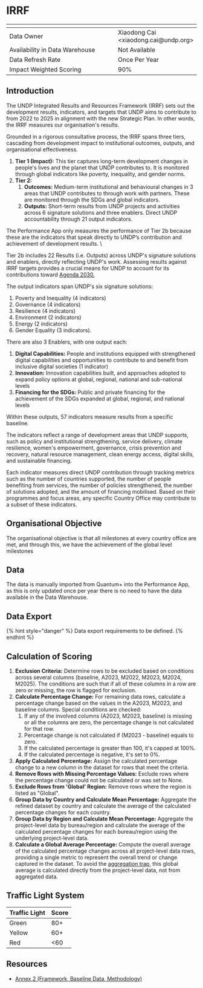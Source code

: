 # IRRF

<table data-header-hidden><thead><tr><th width="280"></th><th></th></tr></thead><tbody><tr><td>Data Owner</td><td>Xiaodong Cai &#x3C;xiaodong.cai@undp.org></td></tr><tr><td>Availability in Data Warehouse</td><td>Not Available</td></tr><tr><td>Data Refresh Rate</td><td>Once Per Year</td></tr><tr><td>Impact Weighted Scoring</td><td>90%</td></tr></tbody></table>

## Introduction

The UNDP Integrated Results and Resources Framework (IRRF) sets out the development results, indicators, and targets that UNDP aims to contribute to from 2022 to 2025 in alignment with the new Strategic Plan. In other words, the IRRF measures our organisation's results.

Grounded in a rigorous consultative process, the IRRF spans three tiers, cascading from development impact to institutional outcomes, outputs, and organisational effectiveness.

1. **Tier 1 (Impact):** This tier captures long-term development changes in people's lives and the planet that UNDP contributes to. It is monitored through global indicators like poverty, inequality, and gender norms.
2. **Tier 2:**
   1. **Outcomes:** Medium-term institutional and behavioural changes in 3 areas that UNDP contributes to through work with partners. These are monitored through the SDGs and global indicators.
   2. **Outputs:** Short-term results from UNDP projects and activities across 6 signature solutions and three enablers. Direct UNDP accountability through 21 output indicators.

The Performance App only measures the performance of Tier 2b because these are the indicators that speak directly to UNDP’s contribution and achievement of development results. \\

Tier 2b includes 22 Results (i.e. Outputs) across UNDP's signature solutions and enablers, directly reflecting UNDP's work. Assessing results against IRRF targets provides a crucial means for UNDP to account for its contributions toward [Agenda 2030.](https://www.undp.org/sustainable-development-goals)

The output indicators span UNDP's six signature solutions:

1. Poverty and Inequality (4 indicators)
2. Governance (4 indicators)
3. Resilience (4 indicators)
4. Environment (2 indicators)
5. Energy (2 indicators)
6. Gender Equality (3 indicators).

There are also 3 Enablers, with one output each:

1. **Digital Capabilities:** People and institutions equipped with strengthened digital capabilities and opportunities to contribute to and benefit from inclusive digital societies (1 indicator)
2. **Innovation:** Innovation capabilities built, and approaches adopted to expand policy options at global, regional, national and sub-national levels
3. **Financing for the SDGs:** Public and private financing for the achievement of the SDGs expanded at global, regional, and national levels

Within these outputs, 57 indicators measure results from a specific baseline.

The indicators reflect a range of development areas that UNDP supports, such as policy and institutional strengthening, service delivery, climate resilience, women's empowerment, governance, crisis prevention and recovery, natural resource management, clean energy access, digital skills, and sustainable financing.

Each indicator measures direct UNDP contribution through tracking metrics such as the number of countries supported, the number of people benefiting from services, the number of policies strengthened, the number of solutions adopted, and the amount of financing mobilised. Based on their programmes and focus areas, any specific Country Office may contribute to a subset of these indicators.

## Organisational Objective

The organisational objective is that all milestones at every country office are met, and through this, we have the achievement of the global level milestones

## Data

The data is manually imported from Quantum+ into the Performance App, as this is only updated once per year there is no need to have the data available in the Data Warehouse. &#x20;

## **Data Export**

{% hint style="danger" %}
Data export requirements to be defined.
{% endhint %}

## Calculation of Scoring

1. **Exclusion Criteria:** Determine rows to be excluded based on conditions across several columns (baseline, A2023, M2022, M2023, M2024, M2025). The conditions are such that if all of these columns in a row are zero or missing, the row is flagged for exclusion.
2. **Calculate Percentage Change:** For remaining data rows, calculate a percentage change based on the values in the A2023, M2023, and baseline columns.  Special conditions are checked:&#x20;
   1. If any of the involved columns (A2023, M2023, baseline) is missing or all the columns are zero, the percentage change is not calculated for that row.&#x20;
   2. Percentage change is not calculated if (M2023 - baseline) equals to zero.&#x20;
   3. If the calculated percentage is greater than 100, it's capped at 100%.&#x20;
   4. If the calculated percentage is negative, it's set to 0%.
3. **Apply Calculated Percentage:** Assign the calculated percentage change to a new column in the dataset for rows that meet the criteria.
4. **Remove Rows with Missing Percentage Values:** Exclude rows where the percentage change could not be calculated or was set to None.
5. **Exclude Rows from 'Global' Region:** Remove rows where the region is listed as "Global".
6. **Group Data by Country and Calculate Mean Percentage:** Aggregate the refined dataset by country and calculate the average of the calculated percentage changes for each country.
7. **Group Data by Region and Calculate Mean Percentage:** Aggregate the project-level data by bureau/region and calculate the average of the calculated percentage changes for each bureau/region using the underlying project-level data.
8. **Calculate a Global Average Percentage:** Compute the overall average of the calculated percentage changes across all project-level data rows, providing a single metric to represent the overall trend or change captured in the dataset. To avoid the [aggregation trap](irrf.md#introduction), this global average is calculated directly from the project-level data, not from aggregated data.

## **Traffic Light System**

| Traffic Light | Score |
| ------------- | ----- |
| Green         | 80+   |
| Yellow        | 60+   |
| Red           | <60   |

## Resources

* [Annex 2 (Framework, Baseline Data, Methodology)](https://www.undp.org/sites/g/files/zskgke326/files/dp2021-28\_Annex%202\_1.docx)
